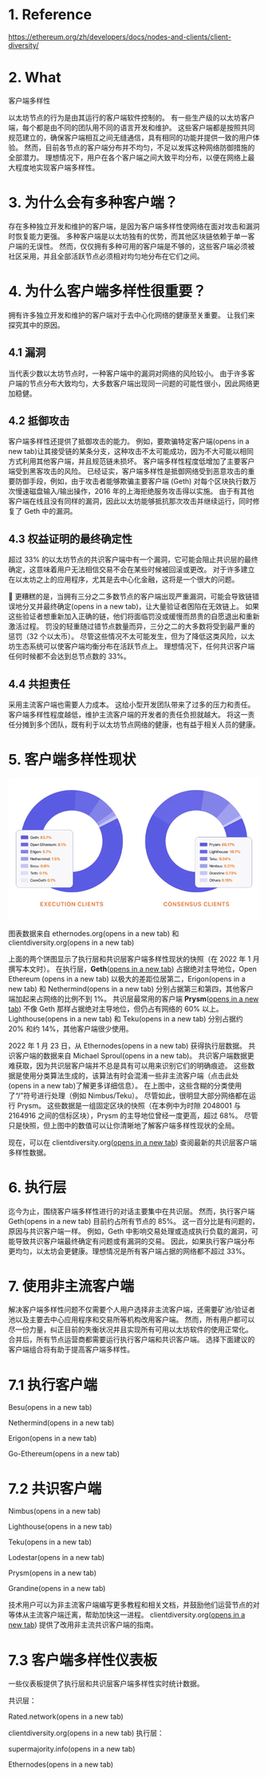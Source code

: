 # 1. Reference
https://ethereum.org/zh/developers/docs/nodes-and-clients/client-diversity/


# 2. What
客户端多样性

以太坊节点的行为是由其运行的客户端软件控制的。 有一些生产级的以太坊客户端，每个都是由不同的团队用不同的语言开发和维护。 这些客户端都是按照共同规范建立的，确保客户端相互之间无缝通信，具有相同的功能并提供一致的用户体验。 然而，目前各节点的客户端分布并不均匀，不足以发挥这种网络防御措施的全部潜力。 理想情况下，用户在各个客户端之间大致平均分布，以便在网络上最大程度地实现客户端多样性。


# 3. 为什么会有多种客户端？
存在多种独立开发和维护的客户端，是因为客户端多样性使网络在面对攻击和漏洞时恢复能力更强。 多种客户端是以太坊独有的优势，而其他区块链依赖于单一客户端的无误性。 然而，仅仅拥有多种可用的客户端是不够的，这些客户端必须被社区采用，并且全部活跃节点必须相对均匀地分布在它们之间。


# 4. 为什么客户端多样性很重要？
拥有许多独立开发和维护的客户端对于去中心化网络的健康至关重要。 让我们来探究其中的原因。

## 4.1 漏洞
当代表少数以太坊节点时，一种客户端中的漏洞对网络的风险较小。 由于许多客户端的节点分布大致均匀，大多数客户端出现同一问题的可能性很小，因此网络更加稳健。

## 4.2 抵御攻击
客户端多样性还提供了抵御攻击的能力。 例如，要欺骗特定客户端(opens in a new tab)让其接受链的某条分支，这种攻击不太可能成功，因为不大可能以相同方式利用其他客户端，并且规范链未损坏。 客户端多样性程度低增加了主要客户端受到黑客攻击的风险。 已经证实，客户端多样性是抵御网络受到恶意攻击的重要防御手段，例如，由于攻击者能够欺骗主要客户端 (Geth) 对每个区块执行数万次慢速磁盘输入/输出操作，2016 年的上海拒绝服务攻击得以实施。 由于有其他客户端在线且没有同样的漏洞，因此以太坊能够抵抗那次攻击并继续运行，同时修复了 Geth 中的漏洞。

## 4.3 权益证明的最终确定性
超过 33% 的以太坊节点的共识客户端中有一个漏洞，它可能会阻止共识层的最终确定，这意味着用户无法相信交易不会在某些时候被回滚或更改。 对于许多建立在以太坊之上的应用程序，尤其是去中心化金融，这将是一个很大的问题。

🚨 更糟糕的是，当拥有三分之二多数节点的客户端出现严重漏洞，可能会导致链错误地分叉并最终确定(opens in a new tab)，让大量验证者困陷在无效链上。 如果这些验证者想重新加入正确的链，他们将面临罚没或缓慢而昂贵的自愿退出和重新激活过程。 罚没的轻重随过错节点数量而异，三分之二的大多数将受到最严重的惩罚（32 个以太币）。
尽管这些情况不太可能发生，但为了降低这类风险，以太坊生态系统可以使客户端均衡分布在活跃节点上。 理想情况下，任何共识客户端任何时候都不会达到总节点数的 33%。

## 4.4 共担责任
采用主流客户端也需要人力成本。 这给小型开发团队带来了过多的压力和责任。 客户端多样性程度越低，维护主流客户端的开发者的责任负担就越大。 将这一责任分摊到多个团队，既有利于以太坊节点网络的健康，也有益于相关人员的健康。


# 5. 客户端多样性现状
![alt text](image-11.png)

图表数据来自 ethernodes.org(opens in a new tab) 和 clientdiversity.org(opens in a new tab)

上面的两个饼图显示了执行层和共识层客户端多样性现状的快照（在 2022 年 1 月撰写本文时）。 在执行层，**Geth**([opens in a new tab](https://geth.ethereum.org/)) 占据绝对主导地位，Open Ethereum (opens in a new tab) 以极大的差距位居第二，Erigon(opens in a new tab) 和 Nethermind(opens in a new tab) 分别占据第三和第四，其他客户端加起来占网络的比例不到 1%。 
共识层最常用的客户端 **Prysm**([opens in a new tab](https://prysmaticlabs.com/#projects)) 不像 Geth 那样占据绝对主导地位，但仍占有网络的 60% 以上。 Lighthouse(opens in a new tab) 和 Teku(opens in a new tab) 分别占据约 20% 和约 14%，其他客户端很少使用。

2022 年 1 月 23 日，从 Ethernodes(opens in a new tab) 获得执行层数据。 共识客户端的数据来自 Michael Sproul(opens in a new tab)。 共识客户端数据更难获取，因为共识层客户端并不总是具有可以用来识别它们的明确痕迹。 这些数据是使用分类算法生成的，该算法有时会混淆一些非主流客户端（点击此处(opens in a new tab)了解更多详细信息）。 在上图中，这些含糊的分类使用了“/”符号进行处理（例如 Nimbus/Teku）。 尽管如此，很明显大部分网络都在运行 Prysm。 这些数据是一组固定区块的快照（在本例中为时隙 2048001 与 2164916 之间的信标区块），Prysm 的主导地位曾经一度更高，超过 68%。 尽管只是快照，但上图中的数值可以让你清晰地了解客户端多样性现状的全局。

现在，可以在 clientdiversity.org([opens in a new tab](https://clientdiversity.org/)) 查阅最新的共识层客户端多样性数据。


# 6. 执行层
迄今为止，围绕客户端多样性进行的对话主要集中在共识层。 然而，执行客户端 Geth(opens in a new tab) 目前约占所有节点的 85%。 这一百分比是有问题的，原因与共识客户端一样。 例如，Geth 中影响交易处理或造成执行负载的漏洞，可能导致共识客户端最终确定有问题或有漏洞的交易。 因此，如果执行客户端分布更均匀，以太坊会更健康。理想情况是所有客户端占据的网络都不超过 33%。


# 7. 使用非主流客户端
解决客户端多样性问题不仅需要个人用户选择非主流客户端，还需要矿池/验证者池以及主要去中心应用程序和交易所等机构改用客户端。 然而，所有用户都可以尽一份力量，纠正目前的失衡状况并且实现所有可用以太坊软件的使用正常化。 合并后，所有节点运营商都需要运行执行客户端和共识客户端。 选择下面建议的客户端组合将有助于提高客户端多样性。

# 7.1 执行客户端
Besu(opens in a new tab)

Nethermind(opens in a new tab)

Erigon(opens in a new tab)

Go-Ethereum(opens in a new tab)

# 7.2 共识客户端
Nimbus(opens in a new tab)

Lighthouse(opens in a new tab)

Teku(opens in a new tab)

Lodestar(opens in a new tab)

Prysm(opens in a new tab)

Grandine(opens in a new tab)

技术用户可以为非主流客户端编写更多教程和相关文档，并鼓励他们运营节点的对等体从主流客户端迁离，帮助加快这一进程。 clientdiversity.org([opens in a new tab](https://clientdiversity.org/)) 提供了改用非主流共识客户端的指南。

# 7.3 客户端多样性仪表板
一些仪表板提供了执行层和共识层客户端多样性实时统计数据。

共识层：

Rated.network(opens in a new tab)

clientdiversity.org(opens in a new tab) 执行层：

supermajority.info(opens in a new tab)

Ethernodes(opens in a new tab)



